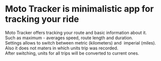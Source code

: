 # Moto Tracker is minimalistic app for tracking your ride

Moto Tracker offers tracking your route and basic information about it. </br>
Such as maximum - averages speed, route length and duration.</br>
Settings allows to switch between metric (kilometers) and  imperial (miles). </br>
Also it does not maters in which units trip was recorded.</br>
After switching, units for all trips will be converted to current ones.</br>
